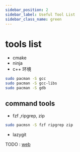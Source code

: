 ```yaml
---
sidebar_position: 2
sidebar_label: Useful Tool List
sidebar_class_name: green
---
```


# tools list

- cmake
- ninja
- c++ 环境

```sh
sudo pacman -S gcc
sudo pacman -S gcc-libs
sudo pacman -S gdb
```

## command tools

- fzf ,ripgrep, zip

```sh
sudo pacmsn -S fzf ripgrep zip
```

- lazygit

TODO : [web](https://www.poloxue.com/posts/2023-10-28-high-productivity-shell-commands-part1/)
